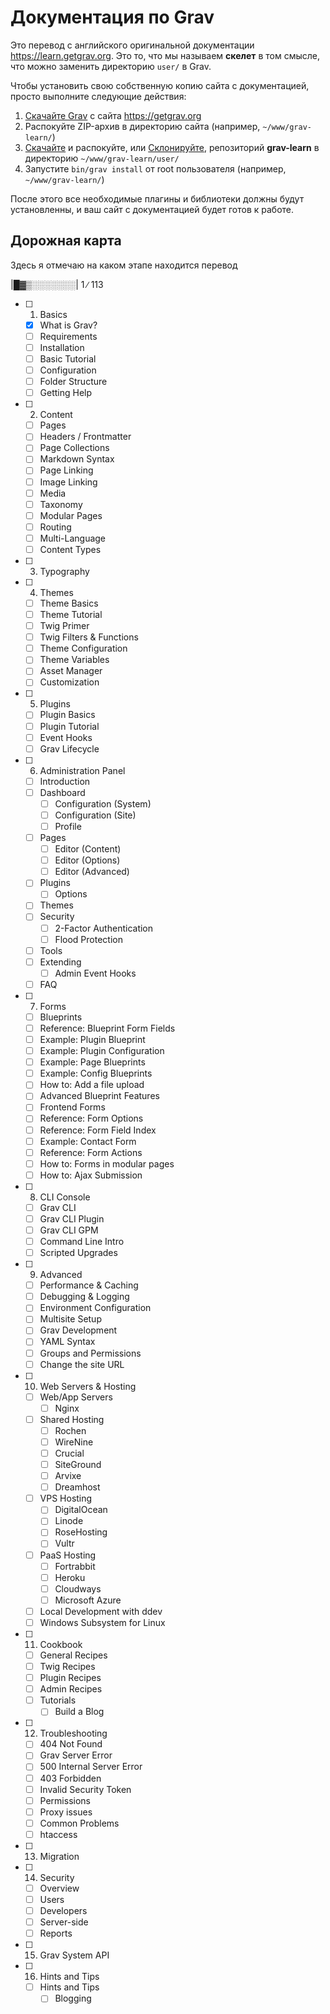 # Документация по Grav

Это перевод с английского оригинальной документации https://learn.getgrav.org. Это то, что мы называем **скелет** в том смысле, что можно заменить директорию `user/` в Grav.

Чтобы установить свою собственную копию сайта с документацией, просто выполните следующие действия:

1. [Скачайте Grav](http://getgrav.org/downloads) с сайта https://getgrav.org
2. Распокуйте ZIP-архив в директорию сайта (например, `~/www/grav-learn/`)
3. [Скачайте](https://github.com/getgrav/grav-learn/archive/develop.zip) и распокуйте, или [Склонируйте](https://github.com/getgrav/grav-learn.git), репозиторий **grav-learn** в директорию `~/www/grav-learn/user/`
4. Запустите `bin/grav install` от root пользователя (например, `~/www/grav-learn/`)

После этого все необходимые плагины и библиотеки должны будут установленны, и ваш сайт с документацией будет готов к работе.


## Дорожная карта 

Здесь я отмечаю на каком этапе находится перевод 

|█▓▒░░░░░░░| 1 ∕ 113


- [ ] 1. Basics
    - [x] What is Grav?
    - [ ] Requirements
    - [ ] Installation
    - [ ] Basic Tutorial
    - [ ] Configuration
    - [ ] Folder Structure
    - [ ] Getting Help
- [ ] 2. Content
    - [ ] Pages
    - [ ] Headers / Frontmatter
    - [ ] Page Collections
    - [ ] Markdown Syntax
    - [ ] Page Linking
    - [ ] Image Linking
    - [ ] Media
    - [ ] Taxonomy
    - [ ] Modular Pages
    - [ ] Routing
    - [ ] Multi-Language
    - [ ] Content Types
- [ ] 3. Typography
- [ ] 4. Themes
    - [ ] Theme Basics
    - [ ] Theme Tutorial
    - [ ] Twig Primer
    - [ ] Twig Filters & Functions
    - [ ] Theme Configuration
    - [ ] Theme Variables
    - [ ] Asset Manager
    - [ ] Customization
- [ ] 5. Plugins
    - [ ] Plugin Basics
    - [ ] Plugin Tutorial
    - [ ] Event Hooks
    - [ ] Grav Lifecycle
- [ ] 6. Administration Panel
    - [ ] Introduction
    - [ ] Dashboard
        - [ ] Configuration (System)
        - [ ] Configuration (Site)
        - [ ] Profile
    - [ ] Pages
        - [ ] Editor (Content)
        - [ ] Editor (Options)
        - [ ] Editor (Advanced)
    - [ ] Plugins
        - [ ] Options
    - [ ] Themes
    - [ ] Security
        - [ ] 2-Factor Authentication
        - [ ] Flood Protection
    - [ ] Tools
    - [ ] Extending
        - [ ] Admin Event Hooks
    - [ ] FAQ
- [ ] 7. Forms
    - [ ] Blueprints
    - [ ] Reference: Blueprint Form Fields
    - [ ] Example: Plugin Blueprint
    - [ ] Example: Plugin Configuration
    - [ ] Example: Page Blueprints
    - [ ] Example: Config Blueprints
    - [ ] How to: Add a file upload
    - [ ] Advanced Blueprint Features
    - [ ] Frontend Forms
    - [ ] Reference: Form Options
    - [ ] Reference: Form Field Index
    - [ ] Example: Contact Form
    - [ ] Reference: Form Actions
    - [ ] How to: Forms in modular pages
    - [ ] How to: Ajax Submission
- [ ] 8. CLI Console
    - [ ] Grav CLI
    - [ ] Grav CLI Plugin
    - [ ] Grav CLI GPM
    - [ ] Command Line Intro
    - [ ] Scripted Upgrades
- [ ] 9. Advanced
    - [ ] Performance & Caching
    - [ ] Debugging & Logging
    - [ ] Environment Configuration
    - [ ] Multisite Setup
    - [ ] Grav Development
    - [ ] YAML Syntax
    - [ ] Groups and Permissions
    - [ ] Change the site URL
- [ ] 10. Web Servers & Hosting
    - [ ] Web/App Servers
        - [ ] Nginx
    - [ ] Shared Hosting
        - [ ] Rochen
        - [ ] WireNine
        - [ ] Crucial
        - [ ] SiteGround
        - [ ] Arvixe
        - [ ] Dreamhost
    - [ ] VPS Hosting
        - [ ] DigitalOcean
        - [ ] Linode
        - [ ] RoseHosting
        - [ ] Vultr
    - [ ] PaaS Hosting
        - [ ] Fortrabbit
        - [ ] Heroku
        - [ ] Cloudways
        - [ ] Microsoft Azure
    - [ ] Local Development with ddev
    - [ ] Windows Subsystem for Linux
- [ ] 11. Cookbook
    - [ ] General Recipes
    - [ ] Twig Recipes
    - [ ] Plugin Recipes
    - [ ] Admin Recipes
    - [ ] Tutorials
        - [ ] Build a Blog
- [ ] 12. Troubleshooting
    - [ ] 404 Not Found
    - [ ] Grav Server Error
    - [ ] 500 Internal Server Error
    - [ ] 403 Forbidden
    - [ ] Invalid Security Token
    - [ ] Permissions
    - [ ] Proxy issues
    - [ ] Common Problems
    - [ ] htaccess
- [ ] 13. Migration
- [ ] 14. Security
    - [ ] Overview
    - [ ] Users
    - [ ] Developers
    - [ ] Server-side
    - [ ] Reports
- [ ] 15. Grav System API
- [ ] 16. Hints and Tips
    - [ ] Hints and Tips
        - [ ] Blogging
